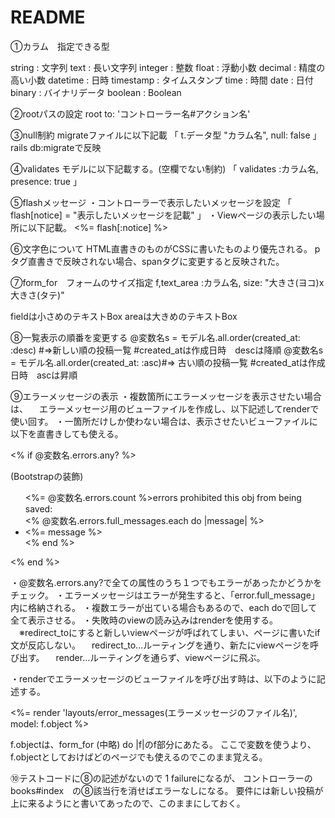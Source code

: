 # README

①カラム　指定できる型

string : 文字列
text : 長い文字列
integer : 整数
float : 浮動小数
decimal : 精度の高い小数
datetime : 日時
timestamp : タイムスタンプ
time : 時間
date : 日付
binary : バイナリデータ
boolean : Boolean


②rootパスの設定
root to: 'コントローラー名#アクション名'


③null制約
migrateファイルに以下記載
「 t.データ型 "カラム名", null: false 」
rails db:migrateで反映


④validates
モデルに以下記載する。(空欄でない制約)
「 validates :カラム名, presence: true 」


⑤flashメッセージ
・コントローラーで表示したいメッセージを設定
「 flash[notice] = "表示したいメッセージを記載" 」
・Viewページの表示したい場所に以下記載。
  <%= flash[:notice] %>


⑥文字色について
HTML直書きのものがCSSに書いたものより優先される。
pタグ直書きで反映されない場合、spanタグに変更すると反映された。


⑦form_for　フォームのサイズ指定
f,text_area :カラム名, size: "大きさ(ヨコ)x大きさ(タテ)"

fieldは小さめのテキストBox
areaは大きめのテキストBox

⑧一覧表示の順番を変更する
@変数名s = モデル名.all.order(created_at: :desc) #=>新しい順の投稿一覧
#created_atは作成日時　descは降順
@変数名s = モデル名.all.order(created_at: :asc)#=> 古い順の投稿一覧
#created_atは作成日時　ascは昇順

⑨エラーメッセージの表示
・複数箇所にエラーメッセージを表示させたい場合は、
　エラーメッセージ用のビューファイルを作成し、以下記述してrenderで使い回す。
・一箇所だけしか使わない場合は、表示させたいビューファイルに以下を直書きしても使える。

<% if @変数名.errors.any? %>
  <div class="alert alert-warning">(Bootstrapの装飾)
    <ul>
        <%= @変数名.errors.count %>errors prohibited this obj from being saved:
        <br>
        <% @変数名.errors.full_messages.each do |message| %>
            <li><%= message %></li>
      <% end %>
    </ul>
  </div>
<% end %>

・@変数名.errors.any?で全ての属性のうち１つでもエラーがあったかどうかをチェック。
・エラーメッセージはエラーが発生すると、「error.full_message」内に格納される。
・複数エラーが出ている場合もあるので、each doで回して全て表示させる。
・失敗時のviewの読み込みはrenderを使用する。
　※redirect_toにすると新しいviewページが呼ばれてしまい、ページに書いたif文が反応しない。
　redirect_to…ルーティングを通り、新たにviewページを呼び出す。
　render…ルーティングを通らず、viewページに飛ぶ。


・renderでエラーメッセージのビューファイルを呼び出す時は、以下のように記述する。

<%= render 'layouts/error_messages(エラーメッセージのファイル名)', model: f.object %>

f.objectは、form_for (中略) do |f|のf部分にあたる。
ここで変数を使うより、f.objectとしておけばどのページでも使えるのでこのまま覚える。

⑩テストコードに⑧の記述がないので 1 failureになるが、
コントローラーのbooks#index　の⑧該当行を消せばエラーなしになる。
要件には新しい投稿が上に来るようにと書いてあったので、このままにしておく。